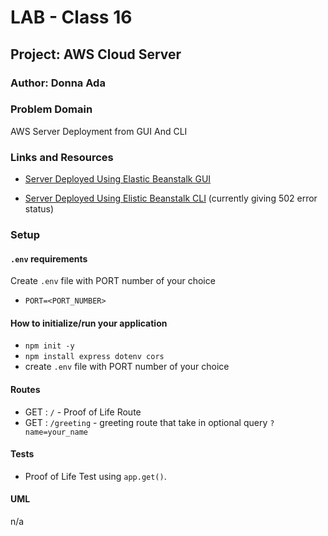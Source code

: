 # LAB - Class 16

## Project: AWS Cloud Server

### Author: Donna Ada

### Problem Domain

AWS Server Deployment from GUI And CLI

### Links and Resources

- [Server Deployed Using Elastic Beanstalk GUI](http://aws-server-gui-env.eba-gpwpewyt.us-west-2.elasticbeanstalk.com/) 

- [Server Deployed Using Elistic Beanstalk CLI](http://aws-server-cli-dev.us-west-2.elasticbeanstalk.com) (currently giving 502 error status)

### Setup

#### `.env` requirements

Create `.env` file with PORT number of your choice 
  - `PORT=<PORT_NUMBER>`

#### How to initialize/run your application

- `npm init -y`
- `npm install express dotenv cors`
- create `.env` file with PORT number of your choice

#### Routes

- GET : `/` - Proof of Life Route
- GET : `/greeting` - greeting route that take in optional query `?name=your_name`

#### Tests

- Proof of Life Test using `app.get()`.

#### UML

n/a